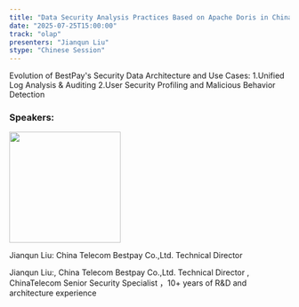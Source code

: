 ```yaml
---
title: "Data Security Analysis Practices Based on Apache Doris in China Telecom Bestpay"
date: "2025-07-25T15:00:00"
track: "olap"
presenters: "Jianqun Liu"
stype: "Chinese Session"
---
```


Evolution of BestPay's Security Data Architecture and  Use Cases:
1.Unified Log Analysis & Auditing
2.User Security Profiling and  Malicious Behavior Detection

### Speakers:


<img src="https://sessionize.com/image/5d2c-400o400o1-hnSWVLuBppoevSEBHoui4s.jpg" width="200" /><br/>

Jianqun Liu: China Telecom Bestpay Co.,Ltd. Technical Director 

Jianqun Liu:, China Telecom Bestpay Co.,Ltd. Technical Director , ChinaTelecom Senior Security Specialist ，10+ years of R&D and architecture experience